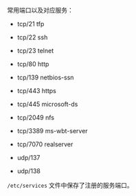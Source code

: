 常用端口以及对应服务：

* tcp/21        tfp
* tcp/22        ssh
* tcp/23        telnet
* tcp/80          http
* tcp/139        netbios-ssn
* tcp/443         https
* tcp/445        microsoft-ds
* tcp/2049        nfs
* tcp/3389       ms-wbt-server
* tcp/7070         realserver

* udp/137
* udp/138




`/etc/services` 文件中保存了注册的服务端口。